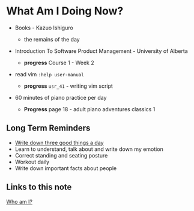 # What Am I Doing Now?

- Books - Kazuo Ishiguro

  - the remains of the day

- Introduction To Software Product Management - University of Alberta

  - **progress** Course 1 - Week 2

- read vim `:help user-manual`

  - **progress** `usr_41` - writing vim script

- 60 minutes of piano practice per day

  - **Progress** page 18 - adult piano adventures classics 1

## Long Term Reminders

- [Write down three good things a day](https://ggia.berkeley.edu/practice/three-good-things)
- Learn to understand, talk about and write down my emotion
- Correct standing and seating posture
- Workout daily
- Write down important facts about people

## Links to this note

[Who am I?](index.md)
